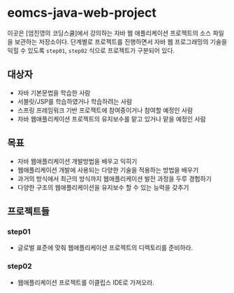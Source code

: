 # eomcs-java-web-project
이곳은 [엄진영의 코딩스쿨]에서 강의하는 자바 웹 애플리케이션 프로젝트의 소스 파일을 보관하는 저장소이다. 단계별로 프로젝트를 진행하면서 자바 웹 프로그래밍의 기술을 익힐 수 있도록 `step01`, `step02` 식으로 프로젝트가 구분되어 있다.  

## 대상자
- 자바 기본문법을 학습한 사람
- 서블릿/JSP를 학습하였거나 학습하려는 사람
- 스프링 프레임워크 기반 프로젝트에 참여중이거나 참여할 예정인 사람
- 자바 웹애플리케이션 프로젝트의 유지보수를 맡고 있거나 맡을 예정인 사람

## 목표
- 자바 웹애플리케이션 개발방법을 배우고 익히기
- 웹애플리케이션 개발에 사용되는 다양한 기술을 적용하는 방법을 배우기
- 과거의 방식에서 최근의 방식까지 웹애플리케이션 발전 과정을 두루 경험하기
- 다양한 구조의 웹애플리케이션을 유지보수 할 수 있는 능력을 갖추기

## 프로젝트들

### step01
- 글로벌 표준에 맞춰 웹애플리케이션 프로젝트의 디렉토리를 준비하라.

### step02
- 웹애플리케이션 프로젝트를 이클립스 IDE로 가져오라.   
